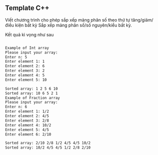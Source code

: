 <!-- * Nội dung: bài 1.3 trong slides 1. -->
## Template C++
Viết chương trình cho phép sắp xếp mảng phân số theo thứ tự tăng/giảm/điều kiện bất kỳ
Sắp xếp mảng phân số/số nguyên/kiểu bất kỳ.

Kết quả kì vọng như sau
```bash

Example of Int array
Please input your array: 
Enter n: 5
Enter element 1: 1
Enter element 2: 6
Enter element 3: 2
Enter element 4: 5
Enter element 5: 10

Sorted array: 1 2 5 6 10 
Sorted array: 10 6 5 2 1 
Example of Fraction array
Please input your array: 
Enter n: 6
Enter element 1: 1/2
Enter element 2: 4/5
Enter element 3: 2/8
Enter element 4: 10/2
Enter element 5: 4/5
Enter element 6: 2/10

Sorted array: 2/10 2/8 1/2 4/5 4/5 10/2 
Sorted array: 10/2 4/5 4/5 1/2 2/8 2/10 
```